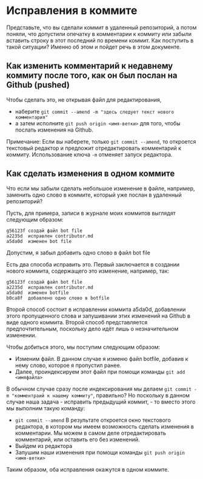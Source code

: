 # Исправления в коммите

Представьте, что вы сделали коммит в удаленный репозиторий, а потом поняли, что допустили опечатку в комментарии к коммиту или забыли вставить строку в этот последний по времени коммит. Как поступить в такой ситуации? Именно об этом и пойдет речь в этом документе.

## Как изменить комментарий к недавнему коммиту после того, как он был послан на Github (pushed)
Чтобы сделать это, не открывая файл для редактирования,
*   наберите  ```git commit --amend -m "здесь следует текст нового комментария"```
*   а затем исполните ```git push origin <имя-ветки>``` для того, чтобы послать изменения на Github.

Примечание: Если вы наберете, только ```git commit --amend```, то откроется текстовый редактор и предложит отредактировать комментарий к коммиту. Использование ключа ``-m`` отменяет запуск редактора.

## Как сделать изменения в одном коммите

Что если мы забыли сделать небольшое изменение в файле, например, заменить одно слово в коммите, который уже послан в удаленный репозиторий?

Пусть, для примера, записи в журнале моих коммитов выглядят следующим образом:
```
g56123f создай файл bot file
a2235d  исправлен contributor.md
a5da0d  изменен bot file
```
Допустим, я забыл добавить одно слово в файл bot file

Есть два способа исправить это. Первый заключается в создании нового коммита, содержащего это изменение, например, так:
```
g56123f создай файл bot file
a2235d  исправлен contributor.md
a5da0d  изменен botfile
b0ca8f  добавлено одно слово в botfile
```
Второй способ состоит в исправлении коммита a5da0d, добавлении этого пропущенного слова и запушивании этих изменений на Github в виде одного коммита.
Второй способ представляется предпочтительным, поскольку дело идёт лишь о незначительном изменении.

Чтобы добиться этого, мы поступим следующим образом:
*   Изменим файл. В данном случае я изменю файл botfile, добавив к нему слово, которое я пропустил ранее.
*   Далее, проиндексируем этот файл при помощи команды ```git add <имяфайла>```

В обычном случае сразу после индексирования мы делаем ```git commit -m "комментраий к нашему коммиту"```, правильно? Но поскольку в данном случае наша задача - исправить предыдущий коммит, - то вместо этого мы выполним такую команду:

* ```git commit --amend```
 В результате откроется окно текстового редактора, в котором мы имеем возможность сделать изменения в комментарии. Мы можем в самом деле отредактировать комментарий, или оставить его без изменений.
* Выйдем из редактора
* Запушим наши изменения при помощи команды  ```git push origin <имя-ветки>```

Таким образом, оба исправления окажутся в одном коммите.
